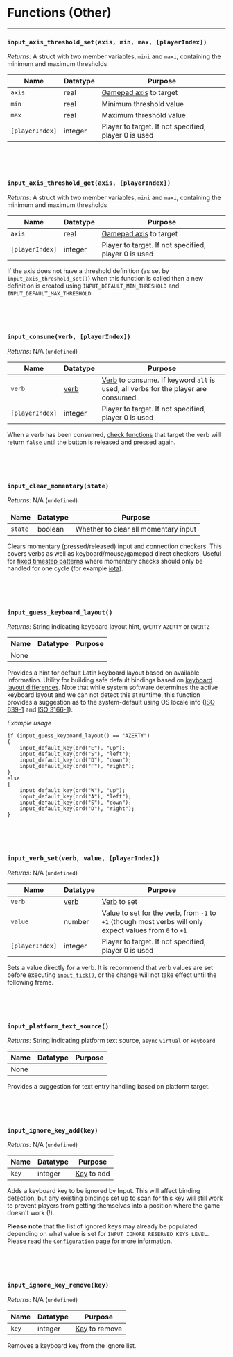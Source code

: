 # Functions (Other)

---

### `input_axis_threshold_set(axis, min, max, [playerIndex])`

*Returns:* A struct with two member variables, `mini` and `maxi`, containing the minimum and maximum thresholds

|Name           |Datatype|Purpose                                             |
|---------------|--------|----------------------------------------------------|
|`axis`         |real    |[Gamepad axis](https://docs2.yoyogames.com/source/_build/3_scripting/4_gml_reference/controls/gamepad%20input/index.html) to target|
|`min`          |real    |Minimum threshold value                             |
|`max`          |real    |Maximum threshold value                             |
|`[playerIndex]`|integer |Player to target. If not specified, player 0 is used|

&nbsp;

&nbsp;

### `input_axis_threshold_get(axis, [playerIndex])`

*Returns:* A struct with two member variables, `mini` and `maxi`, containing the minimum and maximum thresholds

|Name           |Datatype|Purpose                                             |
|---------------|--------|----------------------------------------------------|
|`axis`         |real    |[Gamepad axis](https://docs2.yoyogames.com/source/_build/3_scripting/4_gml_reference/controls/gamepad%20input/index.html) to target|
|`[playerIndex]`|integer |Player to target. If not specified, player 0 is used|

If the axis does not have a threshold definition (as set by `input_axis_threshold_set()`) when this function is called then a new definition is created using `INPUT_DEFAULT_MIN_THRESHOLD` and `INPUT_DEFAULT_MAX_THRESHOLD`.

&nbsp;

&nbsp;

### `input_consume(verb, [playerIndex])`

*Returns:* N/A (`undefined`)

|Name           |Datatype                            |Purpose                                                                                                          |
|---------------|------------------------------------|-----------------------------------------------------------------------------------------------------------------|
|`verb`         |[verb](Verbs-and-Alternate-Bindings)|[Verb](Verbs-and-Alternate-Bindings) to consume. If keyword `all` is used, all verbs for the player are consumed.|
|`[playerIndex]`|integer                             |Player to target. If not specified, player 0 is used                                                             |

When a verb has been consumed, [check functions](Functions-(Checkers)) that target the verb will return `false` until the button is released and pressed again.

&nbsp;

&nbsp;

### `input_clear_momentary(state)`

*Returns:* N/A (`undefined`)

|Name   |Datatype|Purpose       |
|-------|--------|--------------|
|`state`|boolean |Whether to clear all momentary input|

Clears momentary (pressed/released) input and connection checkers. This covers verbs as well as keyboard/mouse/gamepad direct checkers. Useful for [fixed timestep patterns](https://gafferongames.com/post/fix_your_timestep/) where momentary checks should only be handled for one cycle (for example [iota](https://github.com/JujuAdams/iota)).

&nbsp;

&nbsp;

### `input_guess_keyboard_layout()`

*Returns:* String indicating keyboard layout hint, `QWERTY` `AZERTY` or `QWERTZ`

|Name           |Datatype                                                             |Purpose                                                                         |
|---------------|---------------------------------------------------------------------|--------------------------------------------------------------------------------|
|None         | |

Provides a hint for default Latin keyboard layout based on available information. Utility for building safe default bindings based on [keyboard layout differences](https://www.typingpal.com/en/news/what-is-the-difference-between-QWERTY-QWERTZ-and-AZERTY-keyboards). Note that while system software determines the active keyboard layout and we can not detect this at runtime, this function provides a suggestion as to the system-default using OS locale info ([ISO 639-1](https://en.wikipedia.org/wiki/ISO_639-1) and [ISO 3166-1](https://en.wikipedia.org/wiki/ISO_3166-1)).

_Example usage_
```
if (input_guess_keyboard_layout() == "AZERTY")
{
    input_default_key(ord("E"), "up");
    input_default_key(ord("S"), "left");
    input_default_key(ord("D"), "down");
    input_default_key(ord("F"), "right");
}
else
{
    input_default_key(ord("W"), "up");
    input_default_key(ord("A"), "left");
    input_default_key(ord("S"), "down");
    input_default_key(ord("D"), "right");
}
```

&nbsp;

&nbsp;

### `input_verb_set(verb, value, [playerIndex])`

*Returns:* N/A (`undefined`)

|Name           |Datatype                             |Purpose                                                                                                 |
|---------------|-------------------------------------|--------------------------------------------------------------------------------------------------------|
|`verb`         |[verb](Verbs-and-Alternate-Bindings) |[Verb](Verbs-and-Alternate-Bindings) to set                                                             |
|`value`        |number                               |Value to set for the verb, from `-1` to `+1` (though most verbs will only expect values from `0` to `+1`|
|`[playerIndex]`|integer                              |Player to target. If not specified, player 0 is used                                                    |

Sets a value directly for a verb. It is recommend that verb values are set before executing [`input_tick()`](Functions-(System)#input_tick), or the change will not take effect until the following frame.

&nbsp;

&nbsp;

### `input_platform_text_source()`

*Returns:* String indicating platform text source, `async` `virtual` or `keyboard`

|Name           |Datatype                                                             |Purpose                                                                         |
|---------------|---------------------------------------------------------------------|--------------------------------------------------------------------------------|
|None         | |

Provides a suggestion for text entry handling based on platform target.

&nbsp;

&nbsp;

### `input_ignore_key_add(key)`

*Returns:* N/A (`undefined`)

|Name |Datatype|Purpose                                                                                                                 |
|-----|--------|------------------------------------------------------------------------------------------------------------------------|
|`key`|integer |[Key](https://docs2.yoyogames.com/source/_build/3_scripting/4_gml_reference/controls/keyboard%20input/index.html) to add|

Adds a keyboard key to be ignored by Input. This will affect binding detection, but any existing bindings set up to scan for this key will still work to prevent players from getting themselves into a position where the game doesn't work (!).

**Please note** that the list of ignored keys may already be populated depending on what value is set for `INPUT_IGNORE_RESERVED_KEYS_LEVEL`. Please read the [`Configuration`](Configuration) page for more information.

&nbsp;

&nbsp;

### `input_ignore_key_remove(key)`

*Returns:* N/A (`undefined`)

|Name |Datatype|Purpose                                                                                                                    |
|-----|--------|---------------------------------------------------------------------------------------------------------------------------|
|`key`|integer |[Key](https://docs2.yoyogames.com/source/_build/3_scripting/4_gml_reference/controls/keyboard%20input/index.html) to remove|

Removes a keyboard key from the ignore list.
